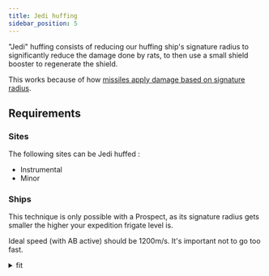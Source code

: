 ```yaml
---
title: Jedi huffing
sidebar_position: 5
---
```


"Jedi" huffing consists of reducing our huffing ship's signature radius to significantly reduce the damage done by rats, to then use a small shield booster to regenerate the shield.

This works because of how [missiles apply damage based on signature radius](https://wiki.eveuniversity.org/Missile_mechanics#Missile_damage_formula).

## Requirements

### Sites
The following sites can be Jedi huffed :
- Instrumental
- Minor

### Ships
This technique is only possible with a Prospect, as its signature radius gets smaller the higher your expedition frigate level is.

Ideal speed (with AB active) should be 1200m/s. It's important not to go too fast.
<details>
  <summary>fit</summary>
```
[Prospect, *Simulated Prospect Fitting]
Damage Control II
Overdrive Injector System II
Capacitor Flux Coil II
Capacitor Flux Coil II

Multispectrum Shield Hardener II
Small Shield Booster II
1MN Afterburner II

Gas Cloud Scoop II
Gas Cloud Scoop II
Covert Ops Cloaking Device II

Small Polycarbon Engine Housing I
Small Polycarbon Engine Housing I




Core Scanner Probe I x8
Core Probe Launcher I x1
Mobile Depot x1
```
</details>

:::note
It is apparently possible to use this technique with a **Gnosis**, but I haven't seen much information on that exact subject.
:::

### Skills
Expedition Frigate: 3 (lowers the Prospect's signature radius)

## How to
On the suitable sites, the goal is to orbit the largest cloud in a way where you won't directly fly into the rats. This means you may have to re-orbit the site several times to get a good orbit, depending on the site.

Instrumental sites require a horizontal orbit.

Minor reservoirs can have any orbit.

The exact setup does not matter much, so long as you end up orbiting the largest cloud and kiting the rats.

:::warning
Never warp at 0 on a cloud that could have rats on it.
:::

:::iframe

<iframe width="900" height="506" src="https://www.youtube.com/embed/_LMZBU7lcEQ" frameborder="0" allowfullscreen></iframe>

:::note
☝️This video incorrectly states you can Jedi huff Ordinary sites. He is in fact referring to [chameleon huffing on the Ordinary site](../chameleon-huffing#ordinary-site-setup).
:::
